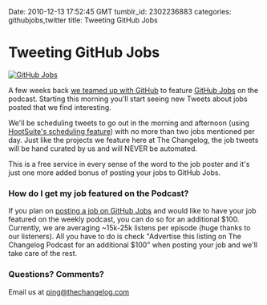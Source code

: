 Date: 2010-12-13 17:52:45 GMT
tumblr_id: 2302236883
categories: githubjobs,twitter
title: Tweeting GitHub Jobs

# Tweeting GitHub Jobs

<a href="http://jobs.github.com?a=changelog"><img src="http://cl.ly/1M0v1g0I2H2f202P0l0G/github-jobs.png" alt="GitHub Jobs" /></a>

A few weeks back [we teamed up with GitHub](https://github.com/blog/753-github-jobs-on-the-changelog-podcast) to feature [GitHub Jobs](http://jobs.github.com?a=changelog) on the podcast. Starting this morning you'll start seeing new Tweets about jobs posted that we find interesting.

We'll be scheduling tweets to go out in the morning and afternoon (using [HootSuite's scheduling feature](http://help.hootsuite.com/entries/128582-how-to-schedule-a-status-update)) with no more than two jobs mentioned per day. Just like the projects we feature here at The Changelog, the job tweets will be hand curated by us and will NEVER be automated.

This is a free service in every sense of the word to the job poster and it's just one more added bonus of posting your jobs to GitHub Jobs.

### How do I get my job featured on the Podcast?

If you plan on [posting a job on GitHub Jobs](https://jobs.github.com/post?a=changelog) and would like to have your job featured on the weekly podcast, you can do so for an additional $100. Currently, we are averaging ~15k-25k listens per episode (huge thanks to our listeners). All you have to do is check "Advertise this listing on The Changelog Podcast for an additional $100" when posting your job and we'll take care of the rest.

### Questions? Comments?

Email us at [ping@thechangelog.com](mailto:ping@thechangelog.com)

